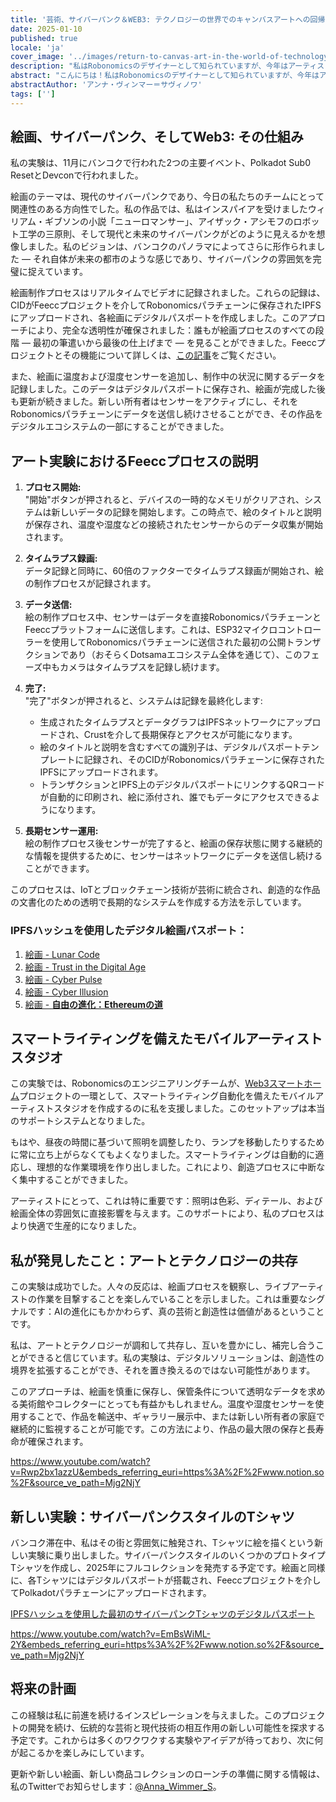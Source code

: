 ```yaml
---
title: '芸術、サイバーパンク＆WEB3: テクノロジーの世界でのキャンバスアートへの回帰'
date: 2025-01-10
published: true
locale: 'ja'
cover_image: '../images/return-to-canvas-art-in-the-world-of-technology/cover.webp'
description: "私はRobonomicsのデザイナーとして知られていますが、今年はアーティストとして戻ってきました。AIは本当に高いレベルで優れています。しかし、私は疑問を持っていました。テクノロジーの世界に本物のアーティストにはまだ場所があるのでしょうか？その答えを見つけるために、私は実験を行うことに決めました。"
abstract: "こんにちは！私はRobonomicsのデザイナーとして知られていますが、今年はアーティストとして戻ってきました。私は長い間、人工知能がどれだけ急速に発展しているか、そしてそれを使って画像を作成している人がどれだけいるかを観察してきました。AIは本当に高いレベルで優れています。しかし、私は疑問を持っていました。テクノロジーの世界に本物のアーティストにはまだ場所があるのでしょうか？その答えを見つけるために、私は実験を行うことに決めました。"
abstractAuthor: 'アンナ・ヴィンマー＝サヴィノワ'
tags: ['']
---
```


## 絵画、サイバーパンク、そしてWeb3: その仕組み

私の実験は、11月にバンコクで行われた2つの主要イベント、Polkadot Sub0 ResetとDevconで行われました。

絵画のテーマは、現代のサイバーパンクであり、今日の私たちのチームにとって関連性のある方向性でした。私の作品では、私はインスパイアを受けましたウィリアム・ギブソンの小説「ニューロマンサー」、アイザック・アシモフのロボット工学の三原則、そして現代と未来のサイバーパンクがどのように見えるかを想像しました。私のビジョンは、バンコクのパノラマによってさらに形作られました — それ自体が未来の都市のような感じであり、サイバーパンクの雰囲気を完璧に捉えています。

絵画制作プロセスはリアルタイムでビデオに記録されました。これらの記録は、CIDがFeeccプロジェクトを介してRobonomicsパラチェーンに保存されたIPFSにアップロードされ、各絵画にデジタルパスポートを作成しました。このアプローチにより、完全な透明性が確保されました：誰もが絵画プロセスのすべての段階 — 最初の筆遣いから最後の仕上げまで — を見ることができました。Feeccプロジェクトとその機能について詳しくは、[この記事](/blog/feecc-recap/)をご覧ください。

また、絵画に温度および湿度センサーを追加し、制作中の状況に関するデータを記録しました。このデータはデジタルパスポートに保存され、絵画が完成した後も更新が続きました。新しい所有者はセンサーをアクティブにし、それをRobonomicsパラチェーンにデータを送信し続けさせることができ、その作品をデジタルエコシステムの一部にすることができました。

<rb-image zoom src="./images/return-to-canvas-art-in-the-world-of-technology/feecc-art.webp" alt="painting process" />

## アート実験におけるFeeccプロセスの説明  

1. **プロセス開始:**  
    "開始"ボタンが押されると、デバイスの一時的なメモリがクリアされ、システムは新しいデータの記録を開始します。この時点で、絵のタイトルと説明が保存され、温度や湿度などの接続されたセンサーからのデータ収集が開始されます。

2. **タイムラプス録画:**  
   データ記録と同時に、60倍のファクターでタイムラプス録画が開始され、絵の制作プロセスが記録されます。

3. **データ送信:**  
   絵の制作プロセス中、センサーはデータを直接RobonomicsパラチェーンとFeeccプラットフォームに送信します。これは、ESP32マイクロコントローラーを使用してRobonomicsパラチェーンに送信された最初の公開トランザクションであり（おそらくDotsamaエコシステム全体を通じて）、このフェーズ中もカメラはタイムラプスを記録し続けます。

4. **完了:**  
   "完了"ボタンが押されると、システムは記録を最終化します:  
   - 生成されたタイムラプスとデータグラフはIPFSネットワークにアップロードされ、Crustを介して長期保存とアクセスが可能になります。  
   - 絵のタイトルと説明を含むすべての識別子は、デジタルパスポートテンプレートに記録され、そのCIDがRobonomicsパラチェーンに保存されたIPFSにアップロードされます。  
   - トランザクションとIPFS上のデジタルパスポートにリンクするQRコードが自動的に印刷され、絵に添付され、誰でもデータにアクセスできるようになります。

5. **長期センサー運用:**  
   絵の制作プロセス後センサーが完了すると、絵画の保存状態に関する継続的な情報を提供するために、センサーはネットワークにデータを送信し続けることができます。

このプロセスは、IoTとブロックチェーン技術が芸術に統合され、創造的な作品の文書化のための透明で長期的なシステムを作成する方法を示しています。

<rb-image zoom src="./images/return-to-canvas-art-in-the-world-of-technology/art.webp" alt="絵画のプレビュー" />

### IPFSハッシュを使用したデジタル絵画パスポート：

1. [絵画 - Lunar Code](https://ipfs.io/ipfs/QmZDD4kgaD2f7zWaJibKjDmCkh73aodLkNb2x96h4GfxDx)  
2. [絵画 - Trust in the Digital Age](https://ipfs.io/ipfs/QmUwGQWSouxCtnHYtLep59waerVJWotVUmzcxiepvTwUeJ)  
3. [絵画 - Cyber Pulse](https://ipfs.io/ipfs/Qme36C3Gmp1fRvME2sSypfSTSv4Kj9u3za2hhymy7oeqw6)  
4. [絵画 - Cyber Illusion](https://ipfs.io/ipfs/QmTaKjMxrrPU7M4iCubHnWi6TfrxAXL3iQ6rQ3mev69gjz)  
5. [絵画 - **自由の進化：Ethereumの道**](https://ipfs.io/ipfs/QmPBYuLFTw9sGHigZzQZ4LQHSZtUvgMfnFnRXFUi1nob5Y)  


## スマートライティングを備えたモバイルアーティストスタジオ

この実験では、Robonomicsのエンジニアリングチームが、[Web3スマートホーム](https://wiki.robonomics.network/docs/robonomics-smart-home-overview/)プロジェクトの一環として、スマートライティング自動化を備えたモバイルアーティストスタジオを作成するのに私を支援しました。このセットアップは本当のサポートシステムとなりました。  

もはや、昼夜の時間に基づいて照明を調整したり、ランプを移動したりするために常に立ち上がらなくてもよくなりました。スマートライティングは自動的に適応し、理想的な作業環境を作り出しました。これにより、創造プロセスに中断なく集中することができました。  

アーティストにとって、これは特に重要です：照明は色彩、ディテール、および絵画全体の雰囲気に直接影響を与えます。このサポートにより、私のプロセスはより快適で生産的になりました。  


## 私が発見したこと：アートとテクノロジーの共存

この実験は成功でした。人々の反応は、絵画プロセスを観察し、ライブアーティストの作業を目撃することを楽しんでいることを示しました。これは重要なシグナルです：AIの進化にもかかわらず、真の芸術と創造性は価値があるということです。  

私は、アートとテクノロジーが調和して共存し、互いを豊かにし、補完し合うことができると信じています。私の実験は、デジタルソリューションは、創造性の境界を拡張することができ、それを置き換えるのではない可能性があります。

このアプローチは、絵画を慎重に保存し、保管条件について透明なデータを求める美術館やコレクターにとっても有益かもしれません。温度や湿度センサーを使用することで、作品を輸送中、ギャラリー展示中、または新しい所有者の家庭で継続的に監視することが可能です。この方法により、作品の最大限の保存と長寿命が確保されます。

https://www.youtube.com/watch?v=Rwp2bx1azzU&embeds_referring_euri=https%3A%2F%2Fwww.notion.so%2F&source_ve_path=Mjg2NjY

## 新しい実験：サイバーパンクスタイルのTシャツ

バンコク滞在中、私はその街と雰囲気に触発され、Tシャツに絵を描くという新しい実験に乗り出しました。サイバーパンクスタイルのいくつかのプロトタイプTシャツを作成し、2025年にフルコレクションを発売する予定です。絵画と同様に、各Tシャツにはデジタルパスポートが搭載され、Feeccプロジェクトを介してPolkadotパラチェーンにアップロードされます。

[IPFSハッシュを使用した最初のサイバーパンクTシャツのデジタルパスポート](https://ipfs.io/ipfs/QmRjvPGaWEqZ7LjhgyZtUBcuccJYJZj2vfcqhzNSfg5mSc)

https://www.youtube.com/watch?v=EmBsWiML-2Y&embeds_referring_euri=https%3A%2F%2Fwww.notion.so%2F&source_ve_path=Mjg2NjY

<rb-image zoom src="./images/return-to-canvas-art-in-the-world-of-technology/t-shirt.webp" alt="ペイントされたTシャツのプレビュー" />

## 将来の計画

この経験は私に前進を続けるインスピレーションを与えました。このプロジェクトの開発を続け、伝統的な芸術と現代技術の相互作用の新しい可能性を探求する予定です。これからは多くのワクワクする実験やアイデアが待っており、次に何が起こるかを楽しみにしています。

更新や新しい絵画、新しい商品コレクションのローンチの準備に関する情報は、私のTwitterでお知らせします：[@Anna_Wimmer_S](https://twitter.com/Anna_Wimmer_S)。